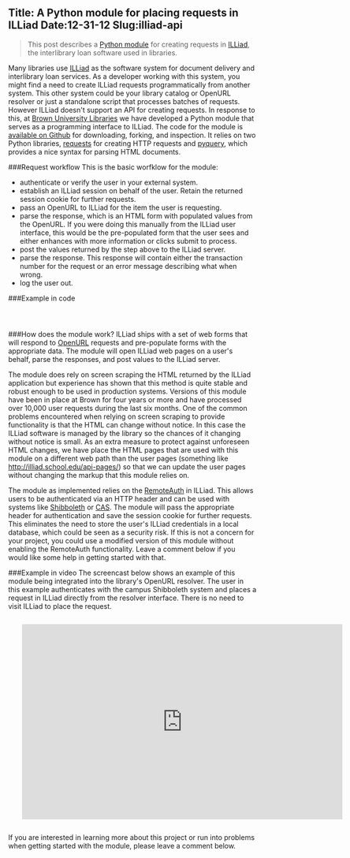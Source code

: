 Title: A Python module for placing requests in ILLiad 
Date:12-31-12
Slug:illiad-api
----

> This post describes a [Python module](https://github.com/lawlesst/illiad-api) for creating requests in [ILLiad](http://www.atlas-sys.com/illiad/), the interlibrary loan software used in libraries.  

Many libraries use [ILLiad](http://www.atlas-sys.com/illiad/) as the software system for document delivery and interlibrary loan services.  As a developer working with this system, you might find a need to create ILLiad requests programmatically from another system.  This other system could be your library catalog or OpenURL resolver or just a standalone script that processes batches of requests.  However ILLiad doesn't support an API for creating requests.  In response to this, at [Brown University Libraries](http://library.brown.edu) we have developed a Python module that serves as a programming interface to ILLiad.  The code for the module is [available on Github](https://github.com/lawlesst/illiad-api) for downloading, forking, and inspection.  It relies on two Python libraries, [requests](http://docs.python-requests.org/en/latest/) for creating HTTP requests and [pyquery](http://packages.python.org/pyquery/), which provides a nice syntax for parsing HTML documents.

###Request workflow
This is the basic worfklow for the module:

 * authenticate or verify the user in your external system.  
 * establish an ILLiad session on behalf of the user.  Retain the returned session cookie for further requests.
 * pass an OpenURL to ILLiad for the item the user is requesting.
 * parse the response, which is an HTML form with populated values from the OpenURL.  If you were doing this manually from the ILLiad user interface, this would be the pre-populated form that the user sees and either enhances with more information or clicks submit to process.  
 * post the values returned by the step above to the ILLiad server. 
 * parse the response.  This response will contain either the transaction number for the request or an error message describing what when wrong.  
 * log the user out.    

###Example in code
<div style="width: 800px; margin: 1em; padding:1em;">
<script src="https://gist.github.com/4422229.js"></script>
</div>

###How does the module work? 
ILLiad ships with a set of web forms that will respond to [OpenURL](http://en.wikipedia.org/wiki/OpenURL) requests and pre-populate forms with the appropriate data.  The module will open ILLiad web pages on a user's behalf, parse the responses, and post values to the ILLiad server.

The module does rely on screen scraping the HTML returned by the ILLiad application but experience has shown that this method is quite stable and robust enough to be used in production systems.  Versions of this module have been in place at Brown for four years or more and have processed over 10,000 user requests during the last six months.  One of the common problems encountered when relying on screen scraping to provide functionality is that the HTML can change without notice.  In this case the ILLiad software is managed by the library so the chances of it changing without notice is small.  As an extra measure to protect against unforeseen HTML changes, we have place the HTML pages that are used with this module on a different web path than the user pages (something like http://illiad.school.edu/api-pages/) so that we can update the user pages without changing the markup that this module relies on.  

The module as implemented relies on the [RemoteAuth](https://prometheus.atlas-sys.com/display/illiad/RemoteAuth+Authentication) in ILLiad.  This allows users to be authenticated via an HTTP header and can be used with systems like [Shibboleth](http://en.wikipedia.org/wiki/Shibboleth) or [CAS](http://en.wikipedia.org/wiki/Central_Authentication_Service).  The module will pass the appropriate header for authentication and save the session cookie for further requests.  This eliminates the need to store the user's ILLiad credentials in a local database, which could be seen as a security risk.  If this is not a concern for your project, you could use a modified version of this module without enabling the RemoteAuth functionality.  Leave a comment below if you would like some help in getting started with that.  

###Example in video
The screencast below shows an example of this module being integrated into the library's OpenURL resolver.  The user in this example authenticates with the campus Shibboleth system and places a request in ILLiad directly from the resolver interface.  There is no need to visit ILLiad to place the request.  
<div style="width: 700px; margin: 1em; padding:1em;">
<iframe src="http://www.screenr.com/embed/B1a8" width="650" height="396" frameborder="0"></iframe>
</div>

If you are interested in learning more about this project or run into problems when getting started with the module, please leave a comment below.  